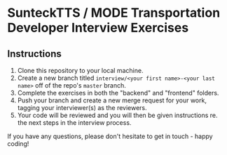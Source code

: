 # SunteckTTS / MODE Transportation Developer Interview Exercises

## Instructions

1. Clone this repository to your local machine.
1. Create a new branch titled `interview/<your first name>-<your last name>` off of the repo's `master` branch.
1. Complete the exercises in both the "backend" and "frontend" folders.
1. Push your branch and create a new merge request for your work, tagging your interviewer(s) as the reviewers.
1. Your code will be reviewed and you will then be given instructions re. the next steps in the interview process.

If you have any questions, please don't hesitate to get in touch - happy coding!